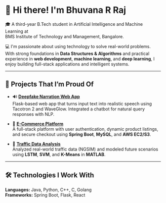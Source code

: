 # 👋 Hi there! I'm Bhuvana R Raj

🎓 A third-year B.Tech student in Artificial Intelligence and Machine Learning at  
BMS Institute of Technology and Management, Bangalore.

💻 I'm passionate about using technology to solve real-world problems. With strong foundations in **Data Structures & Algorithms** and practical experience in **web development**, **machine learning**, and **deep learning**, I enjoy building full-stack applications and intelligent systems.

---

## 💼 Projects That I’m Proud Of

- 🔊 **[Deepfake Narration Web App](https://github.com/Bhuvana2488/deepfake-narrator)**  
  Flask-based web app that turns input text into realistic speech using Tacotron 2 and WaveGlow. Integrated a chatbot for natural query responses with NLP.

- 🛒 **[E-Commerce Platform](https://github.com/Bhuvana2488/ecommerce-platform)**  
  A full-stack platform with user authentication, dynamic product listings, and secure checkout using **Spring Boot**, **MySQL**, and **AWS EC2/S3**.

- 🚦 **[Traffic Data Analysis](https://github.com/Bhuvana2488/Traffic-Data-Analysis-for-Prediction)**  
  Analyzed real-world traffic data (NGSIM) and modeled future scenarios using **LSTM**, **SVM**, and **K-Means** in **MATLAB**.

---

## 🛠️ Technologies I Work With

**Languages:** Java, Python, C++, C, Golang  
**Frameworks:** Spring Boot, Flask, React
